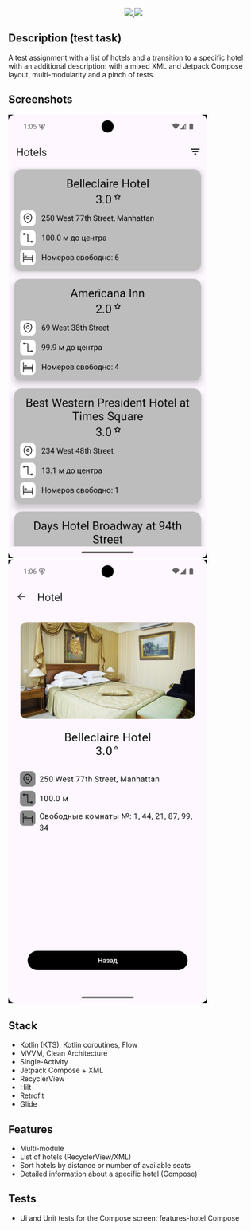 <p align="center">
  <a href="https://github.com/RomaZykov/TestHotelsApp/blob/master/README.md">
    <img src="https://img.shields.io/badge/lang-en-yellow" />
  </a>
  <a href="https://github.com/RomaZykov/TestHotelsApp/blob/master/README.ru.md">
    <img src="https://img.shields.io/badge/%D1%8F%D0%B7%D1%8B%D0%BA-%D1%80%D1%83%D1%81%D1%81%D0%BA%D0%B8%D0%B9-orange" />
  </a>
</p>
<p align="center">

## Description (test task)
  A test assignment with a list of hotels and a transition to a specific hotel with an additional description: with a mixed XML and Jetpack Compose layout, multi-modularity and a pinch of tests.

## Screenshots
<img src="https://github.com/RomaZykov/TestHotelsApp/blob/master/demo/Screenshot_20250312_160549.png" alt="Hotels Screen" width="400"/>$~~$<img src="https://github.com/RomaZykov/TestHotelsApp/blob/master/demo/Screenshot_20250312_160625.png" alt="Hotel Screen" width="400"/>

## Stack
  - Kotlin (KTS), Kotlin coroutines, Flow
  - MVVM, Clean Architecture
  - Single-Activity
  - Jetpack Compose + XML
  - RecyclerView
  - Hilt
  - Retrofit
  - Glide

## Features
- Multi-module
- List of hotels (RecyclerView/XML)
- Sort hotels by distance or number of available seats
- Detailed information about a specific hotel (Compose)

## Tests
- Ui and Unit tests for the Compose screen: features-hotel Compose
